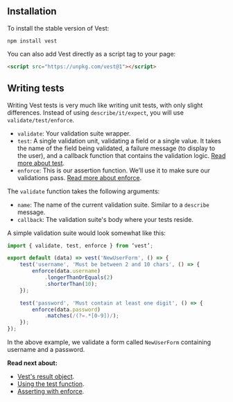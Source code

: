 ## Installation
To install the stable version of Vest:

```
npm install vest
```

You can also add Vest directly as a script tag to your page:

```html
<script src="https://unpkg.com/vest@1"></script>
```

## Writing tests
Writing Vest tests is very much like writing unit tests, with only slight differences. Instead of using `describe/it/expect`, you will use `validate/test/enforce`.

- `validate`: Your validation suite wrapper.
- `test`: A single validation unit, validating a field or a single value. It takes the name of the field being validated, a failure message (to display to the user), and a callback function that contains the validation logic. [Read more about test](./test).
- `enforce`: This is our assertion function. We’ll use it to make sure our validations pass. [Read more about enforce](./enforce).

The `validate` function takes the following arguments:

- `name`: The name of the current validation suite. Similar to a `describe` message.
- `callback`: The validation suite's body where your tests reside.

A simple validation suite would look somewhat like this:

```js
import { validate, test, enforce } from ‘vest’;

export default (data) => vest('NewUserForm', () => {
    test('username', 'Must be between 2 and 10 chars', () => {
        enforce(data.username)
            .longerThanOrEquals(2)
            .shorterThan(10);
    });

    test('password', 'Must contain at least one digit', () => {
        enforce(data.password)
            .matches(/(?=.*[0-9])/);
    });
});
```

In the above example, we validate a form called `NewUserForm` containing username and a password.

**Read next about:**
- [Vest's result object](./result).
- [Using the test function](./test).
- [Asserting with enforce](./enforce).
